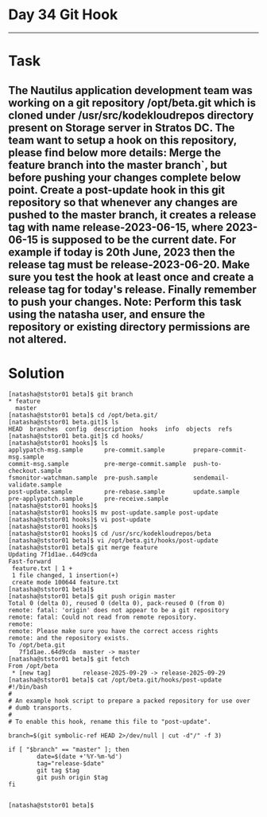 # Day 34 Git Hook
---
# Task
The Nautilus application development team was working on a git repository /opt/beta.git which is cloned under /usr/src/kodekloudrepos directory present on Storage server in Stratos DC. The team want to setup a hook on this repository, please find below more details:
Merge the feature branch into the master branch`, but before pushing your changes complete below point.
Create a post-update hook in this git repository so that whenever any changes are pushed to the master branch, it creates a release tag with name release-2023-06-15, where 2023-06-15 is supposed to be the current date. For example if today is 20th June, 2023 then the release tag must be release-2023-06-20. Make sure you test the hook at least once and create a release tag for today's release.
Finally remember to push your changes.
Note: Perform this task using the natasha user, and ensure the repository or existing directory permissions are not altered.
---
# Solution

```
[natasha@ststor01 beta]$ git branch
* feature
  master
[natasha@ststor01 beta]$ cd /opt/beta.git/
[natasha@ststor01 beta.git]$ ls
HEAD  branches  config  description  hooks  info  objects  refs
[natasha@ststor01 beta.git]$ cd hooks/
[natasha@ststor01 hooks]$ ls
applypatch-msg.sample      pre-commit.sample        prepare-commit-msg.sample
commit-msg.sample          pre-merge-commit.sample  push-to-checkout.sample
fsmonitor-watchman.sample  pre-push.sample          sendemail-validate.sample
post-update.sample         pre-rebase.sample        update.sample
pre-applypatch.sample      pre-receive.sample
[natasha@ststor01 hooks]$ 
[natasha@ststor01 hooks]$ mv post-update.sample post-update
[natasha@ststor01 hooks]$ vi post-update 
[natasha@ststor01 hooks]$ 
[natasha@ststor01 hooks]$ cd /usr/src/kodekloudrepos/beta
[natasha@ststor01 beta]$ vi /opt/beta.git/hooks/post-update
[natasha@ststor01 beta]$ git merge feature
Updating 7f1d1ae..64d9cda
Fast-forward
 feature.txt | 1 +
 1 file changed, 1 insertion(+)
 create mode 100644 feature.txt
[natasha@ststor01 beta]$ 
[natasha@ststor01 beta]$ git push origin master
Total 0 (delta 0), reused 0 (delta 0), pack-reused 0 (from 0)
remote: fatal: 'origin' does not appear to be a git repository
remote: fatal: Could not read from remote repository.
remote: 
remote: Please make sure you have the correct access rights
remote: and the repository exists.
To /opt/beta.git
   7f1d1ae..64d9cda  master -> master
[natasha@ststor01 beta]$ git fetch
From /opt/beta
 * [new tag]         release-2025-09-29 -> release-2025-09-29
[natasha@ststor01 beta]$ cat /opt/beta.git/hooks/post-update 
#!/bin/bash
#
# An example hook script to prepare a packed repository for use over
# dumb transports.
#
# To enable this hook, rename this file to "post-update".

branch=$(git symbolic-ref HEAD 2>/dev/null | cut -d"/" -f 3)

if [ "$branch" == "master" ]; then
        date=$(date +'%Y-%m-%d')
        tag="release-$date"
        git tag $tag
        git push origin $tag
fi


[natasha@ststor01 beta]$ 
```
